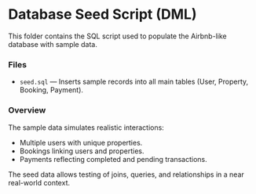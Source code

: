 # Database Seed Script (DML)

This folder contains the SQL script used to populate the Airbnb-like database with sample data.

### Files
- `seed.sql` — Inserts sample records into all main tables (User, Property, Booking, Payment).

### Overview
The sample data simulates realistic interactions:
- Multiple users with unique properties.
- Bookings linking users and properties.
- Payments reflecting completed and pending transactions.

The seed data allows testing of joins, queries, and relationships in a near real-world context.
